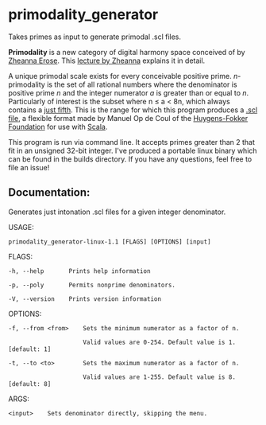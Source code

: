 # primodality_generator
Takes primes as input to generate primodal .scl files.

**Primodality** is a new category of digital harmony space conceived of by [Zheanna Erose]. This [lecture by Zheanna] explains it in detail.

A unique primodal scale exists for every conceivable positive prime. *n*-primodality is the set of all rational numbers where the denominator is positive prime *n* and the integer numerator *a* is greater than or equal to *n*. Particularly of interest is the subset where n ≤ a < 8n, which always contains a [just fifth]. This is the range for which this program produces a [.scl file], a flexible format made by Manuel Op de Coul of the [Huygens-Fokker Foundation] for use with [Scala].

This program is run via command line. It accepts primes greater than 2 that fit in an unsigned 32-bit integer. I've produced a portable linux binary which can be found in the builds directory. If you have any questions, feel free to file an issue!

[Zheanna Erose]: https://www.youtube.com/channel/UC--VosYH0BHISbb4SFO9rQA
[lecture by Zheanna]: https://www.youtube.com/watch?v=KKxXdD-lkwI
[just fifth]: https://en.wikipedia.org/wiki/Just_intonation
[.scl file]: https://huygens-fokker.org/scala/scl_format.html
[Huygens-Fokker Foundation]: https://huygens-fokker.org/index_en.html
[Scala]: https://www.huygens-fokker.org/scala/

## Documentation:

Generates just intonation .scl files for a given integer denominator.

USAGE:

    primodality_generator-linux-1.1 [FLAGS] [OPTIONS] [input]

FLAGS:

    -h, --help       Prints help information

    -p, --poly       Permits nonprime denominators.

    -V, --version    Prints version information

OPTIONS:

    -f, --from <from>    Sets the minimum numerator as a factor of n.

                         Valid values are 0-254. Default value is 1. [default: 1]

    -t, --to <to>        Sets the maximum numerator as a factor of n.

                         Valid values are 1-255. Default value is 8. [default: 8]

ARGS:

    <input>    Sets denominator directly, skipping the menu.
